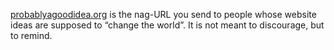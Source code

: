 [probablyagoodidea.org](http://probablyagoodidea.org) is the nag-URL you send to people whose website ideas are supposed to “change the world”. It is not meant to discourage, but to remind.
